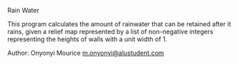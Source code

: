Rain Water

This program calculates the amount of rainwater that can be retained after it rains, given a relief map represented by a list of non-negative integers representing the heights of walls with a unit width of 1.

Author: Onyonyi Mourice m.onyonyi@alustudent.com

